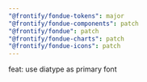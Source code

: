 ```yaml
---
"@frontify/fondue-tokens": major
"@frontify/fondue-components": patch
"@frontify/fondue": patch
"@frontify/fondue-charts": patch
"@frontify/fondue-icons": patch
---
```


feat: use diatype as primary font
